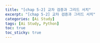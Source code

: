```yaml
---
title: "[chap 5-2] 교차 검증과 그리드 서치"
excerpt: "[chap 5-2] 교차 검증과 그리드 서치"
categories: [Ai Study]
tags: [Ai Study, Python]
toc: true
toc_sticky: true
---
```

